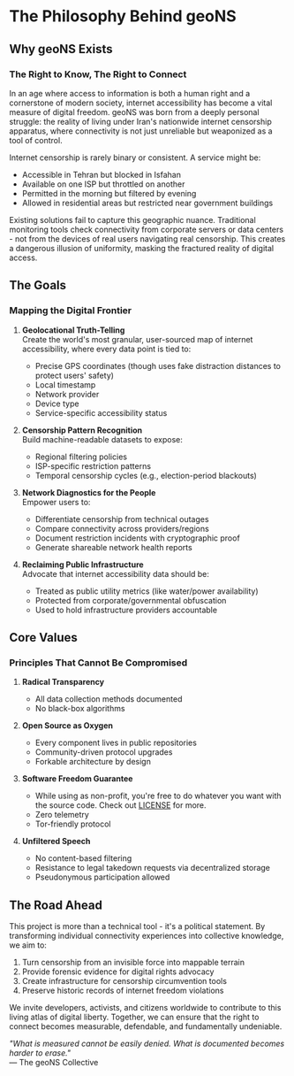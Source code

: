 # The Philosophy Behind geoNS

## Why geoNS Exists

### The Right to Know, The Right to Connect

In an age where access to information is both a human right and a cornerstone of modern society, internet accessibility has become a vital measure of digital freedom. geoNS was born from a deeply personal struggle: the reality of living under Iran's nationwide internet censorship apparatus, where connectivity is not just unreliable but weaponized as a tool of control.

Internet censorship is rarely binary or consistent. A service might be:
- Accessible in Tehran but blocked in Isfahan
- Available on one ISP but throttled on another
- Permitted in the morning but filtered by evening
- Allowed in residential areas but restricted near government buildings

Existing solutions fail to capture this geographic nuance. Traditional monitoring tools check connectivity from corporate servers or data centers - not from the devices of real users navigating real censorship. This creates a dangerous illusion of uniformity, masking the fractured reality of digital access.

## The Goals

### Mapping the Digital Frontier

1. **Geolocational Truth-Telling**  
   Create the world's most granular, user-sourced map of internet accessibility, where every data point is tied to:
   - Precise GPS coordinates (though uses fake distraction distances to protect users' safety)
   - Local timestamp
   - Network provider
   - Device type
   - Service-specific accessibility status

2. **Censorship Pattern Recognition**  
   Build machine-readable datasets to expose:
   - Regional filtering policies
   - ISP-specific restriction patterns
   - Temporal censorship cycles (e.g., election-period blackouts)

3. **Network Diagnostics for the People**  
   Empower users to:
   - Differentiate censorship from technical outages
   - Compare connectivity across providers/regions
   - Document restriction incidents with cryptographic proof
   - Generate shareable network health reports

4. **Reclaiming Public Infrastructure**  
   Advocate that internet accessibility data should be:
   - Treated as public utility metrics (like water/power availability)
   - Protected from corporate/governmental obfuscation
   - Used to hold infrastructure providers accountable

## Core Values

### Principles That Cannot Be Compromised

1. **Radical Transparency**  
   - All data collection methods documented
   - No black-box algorithms

2. **Open Source as Oxygen**  
   - Every component lives in public repositories
   - Community-driven protocol upgrades
   - Forkable architecture by design

3. **Software Freedom Guarantee**  
   - While using as non-profit, you're free to do whatever you want with the source code. Check out [LICENSE](/LICENSE) for more.
   - Zero telemetry
   - Tor-friendly protocol

4. **Unfiltered Speech**  
   - No content-based filtering
   - Resistance to legal takedown requests via decentralized storage
   - Pseudonymous participation allowed

## The Road Ahead

This project is more than a technical tool - it's a political statement. By transforming individual connectivity experiences into collective knowledge, we aim to:

1. Turn censorship from an invisible force into mappable terrain
2. Provide forensic evidence for digital rights advocacy
3. Create infrastructure for censorship circumvention tools
4. Preserve historic records of internet freedom violations

We invite developers, activists, and citizens worldwide to contribute to this living atlas of digital liberty. Together, we can ensure that the right to connect becomes measurable, defendable, and fundamentally undeniable.

*"What is measured cannot be easily denied. What is documented becomes harder to erase."*  
— The geoNS Collective